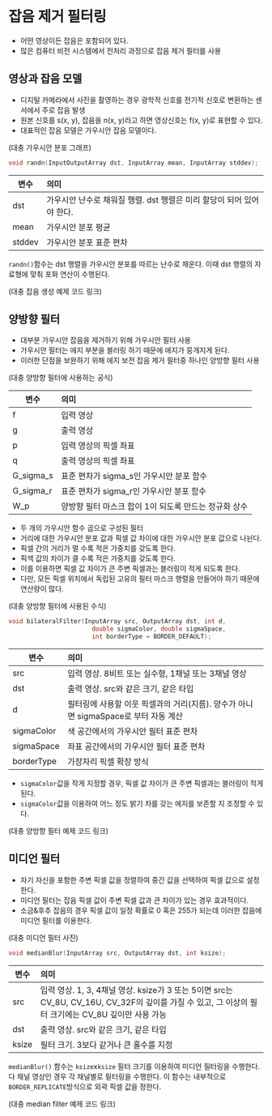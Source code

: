 # 잡음 제거 필터링

 - 어떤 영상이든 잡음은 포함되어 있다.
 - 많은 컴퓨터 비전 시스템에서 전처리 과정으로 잡음 제거 필터를 사용

## 영상과 잡음 모델

 - 디지털 카메라에서 사진을 촬영하는 경우 광학적 신호를 전기적 신호로 변환하는 센서에서 주로 잡음 발생
 - 원본 신호를 s(x, y), 잡음을 n(x, y)라고 하면 영상신호는 f(x, y)로 표현할 수 있다.
 - 대표적인 잡음 모델은 가우시안 잡음 모델이다.

(대충 가우시안 분포 그래프)

```c++
void randn(InputOutputArray dst, InputArray mean, InputArray stddev);
```

변수 | 의미
--- |:---
dst | 가우시안 난수로 채워질 행렬. dst 행렬은 미리 할당이 되어 있어야 한다.
mean | 가우시안 분포 평균
stddev | 가우시안 분포 표준 편차

 `randn()`함수는 dst 행렬을 가우시안 분포를 따르는 난수로 채운다. 이때 dst 행렬의 자료형에 맞춰 포화 연산이 수행된다.

 (대충 잡음 생성 예제 코드 링크)

## 양방향 필터

 - 대부분 가우시안 잡음을 제거하기 위해 가우시안 필터 사용
 - 가우시안 필터는 에지 부분을 블러링 하기 때문에 에지가 뭉개지게 된다.
 - 이러한 단점을 보완하기 위해 에지 보전 잡음 제거 필터중 하나인 양방향 필터 사용

 (대충 양방향 필터에 사용하는 공식)

 변수 | 의미
 --- |:---
 f | 입력 영상
 g | 출력 영상
 p | 입력 영상의 픽셀 좌표
 q | 출력 영상의 픽셀 좌표
 G_sigma_s | 표준 편차가 sigma_s인 가우시안 분포 함수
 G_sigma_r | 표준 편차가 sigma_r인 가우시안 분포 함수
 W_p | 양방향 필터 마스크 합이 1이 되도록 만드는 정규화 상수

 - 두 개의 가우시안 함수 곱으로 구성된 필터
 - 거리에 대한 가우시안 분포 값과 픽셀 값 차이에 대한 가우시안 분포 값으로 나뉜다.
 - 픽셀 간의 거리가 멀 수록 적은 가중치를 갖도록 한다.
 - 픽섹 값의 차이가 클 수록 적은 가중치를 갖도록 한다.
 - 이를 이용하면 픽셀 값 차이가 큰 주변 픽셀과는 블러링이 적게 되도록 한다.
 - 다만, 모든 픽셀 위치에서 독립된 고유의 필터 마스크 행렬을 만들어야 하기 때문에 연산량이 많다.

 (대충 양방향 필터에 사용된 수식)

 ```c++
 void bilateralFilter(InputArray src, OutputArray dst, int d,
                        double sigmaColor, double sigmaSpace,
                        int borderType = BORDER_DEFAULT);
 ```

 변수 | 의미
 --- |:---
 src | 입력 영상. 8비트 또는 실수형, 1채널 또는 3채널 영상
 dst | 출력 영상. src와 같은 크기, 같은 타입
 d | 필터링에 사용할 이웃 픽셀과의 거리(지름). 양수가 아니면 sigmaSpace로 부터 자동 계산
 sigmaColor | 색 공간에서의 가우시안 필터 표준 편차
 sigmaSpace | 좌표 공간에서의 가우시안 필터 표준 편차
 borderType | 가장자리 픽셀 확장 방식

 - `sigmaColor`값을 작게 지정할 경우, 픽셀 값 차이가 큰 주변 픽셀과는 블러링이 적게 된다.
 - `sigmaColor`값을 이용하여 어느 정도 밝기 차를 갖는 에지를 보존할 지 조정할 수 있다.

 (대충 양방향 필터 예제 코드 링크)

## 미디언 필터

 - 자기 자신을 포함한 주변 픽셀 값을 정렬하여 중간 값을 선택하여 픽셀 값으로 설정한다.
 - 미디언 필터는 잡음 픽셀 값이 주변 픽셀 값과 큰 차이가 있는 경우 효과적이다.
 - 소금&후추 잡음의 경우 픽셀 값이 일정 확률로 0 혹은 255가 되는데 이러한 잡음에 미디언 필터를 이용한다.

 (대충 미디언 필터 사진)

 ```c++
 void medianBlur(InputArray src, OutputArray dst, int ksize);
 ```

 변수 | 의미
 --- |:---
 src | 입력 영상. 1, 3, 4채널 영상. ksize가 3 또는 5이면 src는 CV_8U, CV_16U, CV_32F의 깊이를 가질 수 있고, 그 이상의 필터 크기에는 CV_8U 깊이만 사용 가능
 dst | 출력 영상. src와 같은 크기, 같은 타입
 ksize | 필터 크기. 3보다 같거나 큰 홀수를 지정

 `medianBlur()` 함수는 `ksize`x`ksize` 필터 크기를 이용하여 미디언 필터링을 수행한다. 다 채널 영상인 경우 각 채널별로 필터링을 수행한다. 이 함수는 내부적으로 `BORDER_REPLICATE`방식으로 외곽 픽셀 값을 정한다.

 (대충 median filter 예제 코드 링크)
